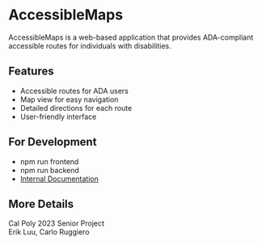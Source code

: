 # AccessibleMaps

AccessibleMaps is a web-based application that provides ADA-compliant accessible routes for individuals with disabilities.

## Features
* Accessible routes for ADA users
* Map view for easy navigation
* Detailed directions for each route
* User-friendly interface

## For Development
* npm run frontend
* npm run backend
* [Internal Documentation](https://erikluu.notion.site/Backend-Reference-cf7a4b5bf4e74df686fd18d05d67d10c)

## More Details
Cal Poly 2023 Senior Project   
Erik Luu, Carlo Ruggiero
